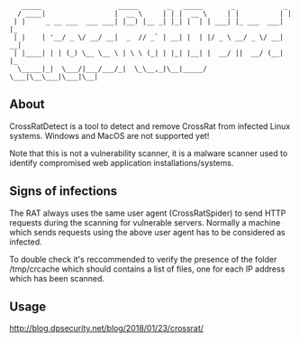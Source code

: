 ```
   _____                   _____       _   _____       _            _   
  / ____|                 |  __ \     | | |  __ \     | |          | |  
 | |     _ __ ___  ___ ___| |__) |__ _| |_| |  | | ___| |_ ___  ___| |_ 
 | |    | '__/ _ \/ __/ __|  _  // _` | __| |  | |/ _ \ __/ _ \/ __| __|
 | |____| | | (_) \__ \__ \ | \ \ (_| | |_| |__| |  __/ ||  __/ (__| |_ 
  \_____|_|  \___/|___/___/_|  \_\__,_|\__|_____/ \___|\__\___|\___|\__|
```        

## About
CrossRatDetect is a tool to detect and remove CrossRat from infected Linux systems. Windows and MacOS are not supported yet!

Note that this is not a vulnerability scanner, it is a malware scanner used to identify compromised web application installations/systems. 

## Signs of infections
The RAT always uses the same user agent (CrossRatSpider) to send HTTP requests during the scanning for vulnerable servers. 
Normally a machine which sends requests using the above user agent has to be considered as infected.

To double check it's reccommended to verify the presence of the folder /tmp/crcache which should contains a list of files, one for
each IP address which has been scanned.

## Usage

http://blog.dpsecurity.net/blog/2018/01/23/crossrat/
